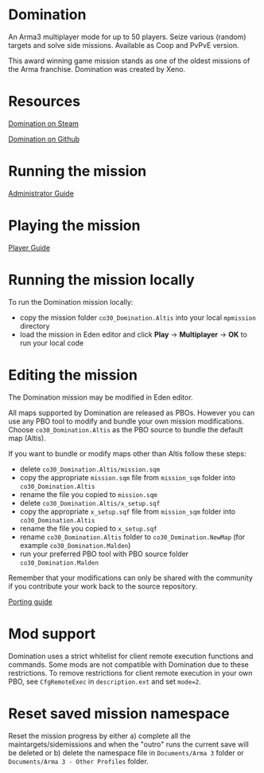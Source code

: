 # Domination 
An Arma3 multiplayer mode for up to 50 players. Seize various (random) targets and solve side missions. Available as Coop and PvPvE version.

This award winning game mission stands as one of the oldest missions of the Arma franchise. Domination was created by Xeno.

# Resources

[Domination on Steam](https://steamcommunity.com/sharedfiles/filedetails/comments/332088703)

[Domination on Github](https://github.com/Xeno69/Domination)

# Running the mission

[Administrator Guide](https://github.com/Xeno69/Domination/wiki/Administrator-Guide)

# Playing the mission

[Player Guide](https://github.com/Xeno69/Domination/wiki/Player-Guide)

# Running the mission locally

To run the Domination mission locally:

* copy the mission folder `co30_Domination.Altis` into your local `mpmission` directory
* load the mission in Eden editor and click **Play** -> **Multiplayer** -> **OK** to run your local code

# Editing the mission

The Domination mission may be modified in Eden editor.

All maps supported by Domination are released as PBOs.  However you can use any PBO tool to modify and bundle your own mission modifications.  Choose `co30_Domination.Altis` as the PBO source to bundle the default map (Altis).

If you want to bundle or modify maps other than Altis follow these steps:

* delete `co30_Domination.Altis/mission.sqm`
* copy the appropriate `mission.sqm` file from `mission_sqm` folder into `co30_Domination.Altis`
* rename the file you copied to `mission.sqm`
* delete `co30_Domination.Altis/x_setup.sqf`
* copy the appropriate `x_setup.sqf` file from `mission_sqm` folder into `co30_Domination.Altis`
* rename the file you copied to `x_setup.sqf`
* rename `co30_Domination.Altis` folder to `co30_Domination.NewMap` (for example `co30_Domination.Malden`)
* run your preferred PBO tool with PBO source folder `co30_Domination.Malden`

Remember that your modifications can only be shared with the community if you contribute your work back to the source repository.

[Porting guide](Porting.md)

# Mod support

Domination uses a strict whitelist for client remote execution functions and commands. Some mods are not compatible with Domination due to these restrictions. To remove restrictions for client remote execution in your own PBO, see `CfgRemoteExec` in `description.ext` and set `mode=2`.

# Reset saved mission namespace

Reset the mission progress by either a) complete all the maintargets/sidemissions and when the "outro" runs the current save will be deleted or b) delete the namespace file in `Documents/Arma 3` folder or `Documents/Arma 3 - Other Profiles` folder.
